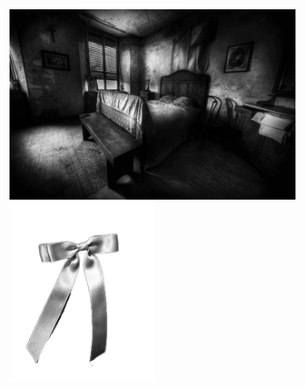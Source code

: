 <html>

<head>
<link rel="stylesheet" href="css/estilo examen.css">
</head>

<body id= "b1" >

<img id= "i9" src="img/Pieza.png" >

<a href="Screamer3.html">
<img id="i10" src= "img/Liston.png" >
</a>

</body>
</html>
